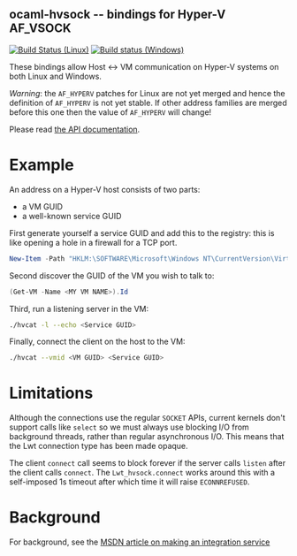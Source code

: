 ## ocaml-hvsock -- bindings for Hyper-V AF_VSOCK

[![Build Status (Linux)](https://travis-ci.org/mirage/ocaml-hvsock.svg)](https://travis-ci.org/mirage/ocaml-hvsock)
[![Build status (Windows)](https://ci.appveyor.com/api/projects/status/974tsg317b4k8xra?svg=true)](https://ci.appveyor.com/project/mirage/ocaml-hvsock/branch/master)

These bindings allow Host <-> VM communication on Hyper-V systems on both Linux
and Windows.

*Warning*: the `AF_HYPERV` patches for Linux are not yet merged and hence the
definition of `AF_HYPERV` is not yet stable. If other address families are merged
before this one then the value of `AF_HYPERV` will change!

Please read [the API documentation](https://djs55.github.io/ocaml-hvsock/index.html).

# Example

An address on a Hyper-V host consists of two parts:

- a VM GUID
- a well-known service GUID

First generate yourself a service GUID and add this to the registry: this is like
opening a hole in a firewall for a TCP port.

```powershell
New-Item -Path "HKLM:\SOFTWARE\Microsoft\Windows NT\CurrentVersion\Virtualization\GuestCommunicationServices" -Name <Service GUID>
```

Second discover the GUID of the VM you wish to talk to:

```powershell
(Get-VM -Name <MY VM NAME>).Id
```

Third, run a listening server in the VM:

```bash
./hvcat -l --echo <Service GUID>
```

Finally, connect the client on the host to the VM:

```bash
./hvcat --vmid <VM GUID> <Service GUID>
```

# Limitations

Although the connections use the regular `SOCKET` APIs, current kernels don't support
calls like `select` so we must always use blocking I/O from background threads, rather
than regular asynchronous I/O. This means that the Lwt connection type has been made
opaque.

The client `connect` call seems to block forever if the server calls `listen`
after the client calls `connect`. The `Lwt_hvsock.connect` works around this
with a self-imposed 1s timeout after which time it will raise `ECONNREFUSED`.

# Background

For background, see the [MSDN article on making an integration service](https://msdn.microsoft.com/en-us/virtualization/hyperv_on_windows/develop/make_mgmt_service)
